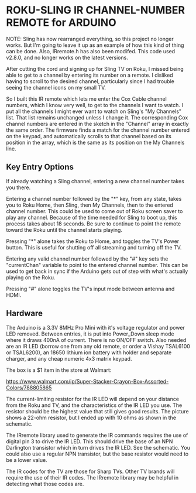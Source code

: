 # ROKU-SLING IR CHANNEL-NUMBER REMOTE for ARDUINO


NOTE:  Sling has now rearranged everything, so this project no longer works.  But I'm going to leave it up as an example of how this kind of thing can be done.  Also, IRremote.h has also been modifed.  This code used v2.8.0, and no longer works on the latest versions.


After cutting the cord and signing up for Sling TV on Roku, I missed being able to get to a channel by entering its number on a remote. I disliked having to scroll to the desired channel, particularly since I had trouble seeing the channel icons on my small TV.

So I built this IR remote which lets me enter the Cox Cable channel numbers, which I know very well, to get to the channels I want to watch.  I put all the channels I might ever want to watch on Sling's "My Channels" list. That list remains unchanged unless I change it. The corresponding Cox channel numbers are entered in the sketch in the "Channel" array in exactly the same order. The firmware finds a match for the channel number entered on the keypad, and automatically scrolls to that channel based on its position in the array, which is the same as its position on the My Channels line.

## Key Entry Options

If already watching a Sling channel, entering a new channel number takes you there.

Entering a channel number followed by the "*" key, from any state, takes you to Roku Home, then Sling, then My Channels, then to the entered channel number. This could be used to come out of Roku screen saver to play any channel.  Because of the time needed for Sling to boot up, this process takes about 18 seconds. Be sure to continue to point the remote toward the Roku until the channel starts playing.

Pressing "*" alone takes the Roku to Home, and toggles the TV's Power button.  This is useful for shutting off all streaming and turning off the TV.

Entering any valid channel number followed by the "#" key sets the "currentChan" variable to point to the entered channel number.  This can be used to get back in sync if the Arduino gets out of step with what's actually playing on the Roku.

Pressing "#" alone toggles the TV's input mode between antenna and HDMI.

## Hardware

The Arduino is a 3.3V 8MHz Pro Mini with it's voltage regulator and power LED removed. Between entries, it is put into Power_Down sleep mode where it draws 400nA of current. There is no ON/OFF switch.  Also needed are an IR LED (borrow one from any old remote, or order a Vishay TSAL6100 or TSAL6200), an 18650 lithium ion battery with holder and separate charger, and any cheap numeric 4x3 matrix keypad.

The box is a $1 item in the store at Walmart:

https://www.walmart.com/ip/Super-Stacker-Crayon-Box-Assorted-Colors/788805865

The current-limiting resistor for the IR LED will depend on your distance from the Roku and TV, and the characteristics of the IR LED you use.  The resistor should be the highest value that still gives good results.  The picture shows a 22-ohm resistor, but I ended up with 10 ohms as shown in the schematic.

The IRremote library used to generate the IR commands requires the use of digital pin 3 to drive the IR LED. This should drive the base of an NPN Darlington transistor which in turn drives the IR LED.  See the schematic.  You could also use a regular NPN transistor, but the base resistor would need to be a lower value.

The IR codes for the TV are those for Sharp TVs.  Other TV brands will require the use of their IR codes.  The IRremote library may be helpful in detecting what those codes are.

